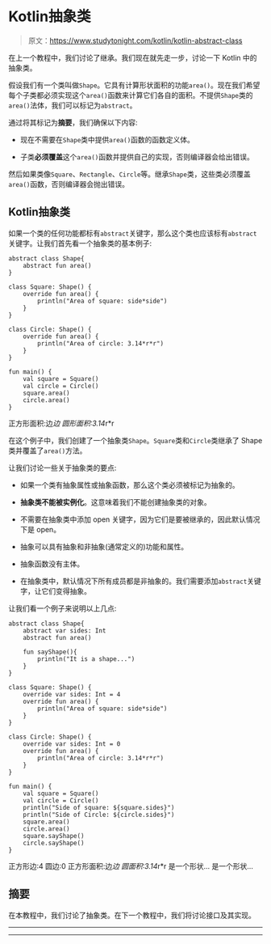 # Kotlin抽象类

> 原文：<https://www.studytonight.com/kotlin/kotlin-abstract-class>

在上一个教程中，我们讨论了继承。我们现在就先走一步，讨论一下 Kotlin 中的抽象类。

假设我们有一个类叫做`Shape`。它具有计算形状面积的功能`area()`。现在我们希望每个子类都必须实现这个`area()`函数来计算它们各自的面积。不提供`Shape`类的`area()`法体，我们可以标记为`abstract`。

通过将其标记为**摘要**，我们确保以下内容:

*   现在不需要在`Shape`类中提供`area()`函数的函数定义体。

*   子类**必须覆盖**这个`area()`函数并提供自己的实现，否则编译器会给出错误。

然后如果类像`Square`、`Rectangle`、`Circle`等。继承`Shape`类，这些类必须覆盖`area()`函数，否则编译器会抛出错误。

## Kotlin抽象类

如果一个类的任何功能都标有`abstract`关键字，那么这个类也应该标有`abstract`关键字。让我们首先看一个抽象类的基本例子:

```
abstract class Shape{
    abstract fun area()
}

class Square: Shape() {
    override fun area() {
        println("Area of square: side*side")
    }
}

class Circle: Shape() {
    override fun area() {
        println("Area of circle: 3.14*r*r")
    }
}

fun main() {
    val square = Square()
    val circle = Circle()
    square.area()
    circle.area()
}
```

正方形面积:边*边
圆形面积:3.14*r*r

在这个例子中，我们创建了一个抽象类`Shape`。`Square`类和`Circle`类继承了 Shape 类并覆盖了`area()`方法。

让我们讨论一些关于抽象类的要点:

*   如果一个类有抽象属性或抽象函数，那么这个类必须被标记为抽象的。

*   **抽象类不能被实例化**。这意味着我们不能创建抽象类的对象。

*   不需要在抽象类中添加 open 关键字，因为它们是要被继承的，因此默认情况下是 open。

*   抽象可以具有抽象和非抽象(通常定义的)功能和属性。

*   抽象函数没有主体。

*   在抽象类中，默认情况下所有成员都是非抽象的。我们需要添加`abstract`关键字，让它们变得抽象。

让我们看一个例子来说明以上几点:

```
abstract class Shape{
    abstract var sides: Int
    abstract fun area()

    fun sayShape(){
        println("It is a shape...")
    }
}

class Square: Shape() {
    override var sides: Int = 4
    override fun area() {
        println("Area of square: side*side")
    }
}

class Circle: Shape() {
    override var sides: Int = 0
    override fun area() {
        println("Area of circle: 3.14*r*r")
    }
}

fun main() {
    val square = Square()
    val circle = Circle()
    println("Side of square: ${square.sides}")
    println("Side of Circle: ${circle.sides}")
    square.area()
    circle.area()
    square.sayShape()
    circle.sayShape()
}
```

正方形边:4
圆边:0
正方形面积:边*边
圆面积:3.14*r*r
是一个形状...
是一个形状...

## 摘要

在本教程中，我们讨论了抽象类。在下一个教程中，我们将讨论接口及其实现。

* * *

* * *